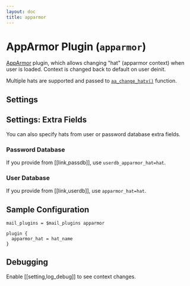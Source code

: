 ```yaml
---
layout: doc
title: apparmor
---
```


# AppArmor Plugin (`apparmor`)

[AppArmor](https://www.wikipedia.org/wiki/AppArmor) plugin, which
allows changing "hat" (apparmor context) when user is loaded. Context is
changed back to default on user deinit.

Multiple hats are supported and passed to
[`aa_change_hatv()`](https://gitlab.com/apparmor/apparmor/-/wikis/manpage_aa_change_hat.2)
function.

## Settings

<SettingsComponent plugin="apparmor" />

## Settings: Extra Fields

You can also specify hats from user or password database extra fields.

### Password Database
If you provide from [[link,passdb]], use `userdb_apparmor_hat=hat`.

### User Database
If you provide from [[link,userdb]], use `apparmor_hat=hat`.

## Sample Configuration

```[dovecot.conf]
mail_plugins = $mail_plugins apparmor

plugin {
  apparmor_hat = hat_name
}
```

## Debugging

Enable [[setting,log_debug]] to see context changes.
